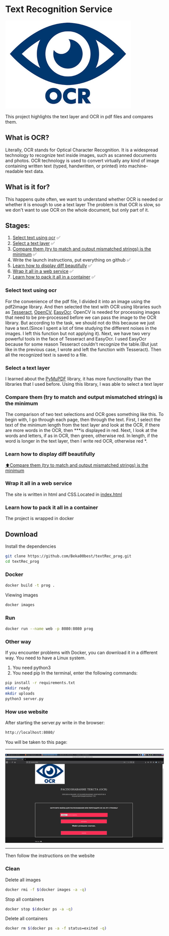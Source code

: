 # Text Recognition Service
![Image alt](https://github.com/Beka00best/textRec_prog/blob/main/static/img/ocr.jpg)

This project highlights the text layer and OCR in pdf files and compares them.

## What is OCR?

Literally, OCR stands for Optical Character Recognition. It is a widespread technology to recognize text inside images, such as scanned documents and photos. OCR technology is used to convert virtually any kind of image containing written text (typed, handwritten, or printed) into machine-readable text data.

## What is it for?

This happens quite often, we want to understand whether OCR is needed or whether it is enough to use a text layer
The problem is that OCR is slow, so we don't want to use OCR on the whole document, but only part of it.

## Stages:
1. [Select text using ocr](#Select-text-using-ocr) :white_check_mark: 
2. [Select a text layer](#Select-a-text-layer) :white_check_mark: 
3. [Compare them (try to match and output mismatched strings) is the minimum](#Compare-them-(try-to-match-and-output-mismatched-strings)-is-the-minimum) :white_check_mark: 
4. Write the launch instructions, put everything on github :white_check_mark: 
5. [Learn how to display diff beautifully](#Learn-how-to-display-diff-beautifully) :white_check_mark: 
6. [Wrap it all in a web service](#Wrap-it-all-in-a-web-service) :white_check_mark: 
7. [Learn how to pack it all in a container](#Learn-how-to-pack-it-all-in-a-container) :white_check_mark: 

### Select text using ocr
For the convenience of the pdf file, I divided it into an image using the pdf2image library. And then selected the text with OCR using libraries such as [Tesseract](https://github.com/tesseract-ocr/tesseract), [OpenCV](https://github.com/opencv/opencv), [EasyOcr](https://github.com/JaidedAI/EasyOCR). OpenCV is needed for processing images that need to be pre-processed before we can pass the image to the OCR library. But according to the task, we should not do this because we just have a text.(Since I spent a lot of time studying the different noises in the images. I left this function but not applying it). Next, we have two very powerful tools in the face of Tesseract and EasyOcr. I used EasyOcr because for some reason Tesseract couldn't recognize the table.(But just like in the previous case, I wrote and left the function with Tesseract). Then all the recognized text is saved to a file.
### Select a text layer
I learned about the [PyMuPDF](https://github.com/pymupdf/PyMuPDF) library, it has more functionality than the libraries that I used before. Using this library, I was able to select a text layer
### Compare them (try to match and output mismatched strings) is the minimum
The comparison of two text selections and OCR goes something like this. To begin with, I go through each page, then through the text. First, I select the text of the minimum length from the text layer and look at the OCR, if there are more words in the OCR, then ***is displayed in red. Next, I look at the words and letters, if as in OCR, then green, otherwise red. In length, if the word is longer in the text layer, then I write red OCR, otherwise red *.
### Learn how to display diff beautifully
[:arrow_up:Compare them (try to match and output mismatched strings) is the minimum](#Compare-them-(try-to-match-and-output-mismatched-strings)-is-the-minimum)
### Wrap it all in a web service
The site is written in html and CSS.Located  in [index.html](#https://github.com/Beka00best/textRec_prog/blob/main/templates/index.html)
### Learn how to pack it all in a container
The project is wrapped in docker
## Download
Install the dependencies
```sh
git clone https://github.com/Beka00best/textRec_prog.git
cd textRec_prog
```
### Docker
```sh
docker build -t prog .
```
Viewing images
```sh
docker images
```
### Run
```sh
docker run --name web -p 8080:8080 prog
```
### Other way
If you encounter problems with Docker, you can download it in a different way. You need to have a Linux system. 
1. You need python3
2. You need pip
In the terminal, enter the following commands:
```sh
pip install -r requirements.txt
mkdir ready
mkdir uploads
python3 server.py
```

### How use website
After starting the server.py write in the browser:
```sh
http://localhost:8080/
```

You will be taken to this page:
***
![Image alt](https://github.com/Beka00best/textRec_prog/blob/main/static/img/01.png)
***
Then follow the instructions on the website

### Clean
Delete all images
```sh
docker rmi -f $(docker images -a -q)
```
Stop all containers
```sh
docker stop $(docker ps -a -q)
```
Delete all containers
```sh
docker rm $(docker ps -a -f status=exited -q)
```